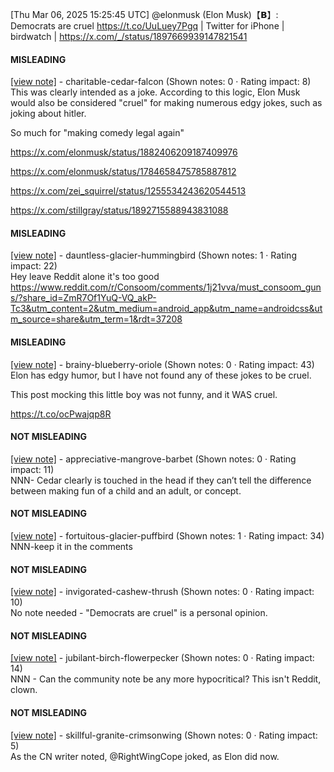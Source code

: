 [Thu Mar 06, 2025 15:25:45 UTC] @elonmusk (Elon Musk)【𝗕】: Democrats are cruel https://t.co/UuLuey7Pgq | Twitter for iPhone | birdwatch | https://x.com/_/status/1897669939147821541

#### MISLEADING

[[view note]](https://x.com/i/birdwatch/n/1897686572251955563) - charitable-cedar-falcon (Shown notes: 0 · Rating impact: 8)\
This was clearly intended as a joke. According to this logic, Elon Musk would also be considered "cruel" for making numerous edgy jokes, such as joking about hitler.

So much for "making comedy legal again"

https://x.com/elonmusk/status/1882406209187409976

https://x.com/elonmusk/status/1784658475785887812

https://x.com/zei_squirrel/status/1255534243620544513

https://x.com/stillgray/status/1892715588943831088

#### MISLEADING

[[view note]](https://x.com/i/birdwatch/n/1897706357748306299) - dauntless-glacier-hummingbird (Shown notes: 1 · Rating impact: 22)\
Hey leave Reddit alone it's too good  
https://www.reddit.com/r/Consoom/comments/1j21vva/must_consoom_guns/?share_id=ZmR7Of1YuQ-VQ_akP-Tc3&utm_content=2&utm_medium=android_app&utm_name=androidcss&utm_source=share&utm_term=1&rdt=37208

#### MISLEADING

[[view note]](https://x.com/i/birdwatch/n/1897775530016968900) - brainy-blueberry-oriole (Shown notes: 0 · Rating impact: 43)\
Elon has edgy humor, but I have not found any of these jokes to be cruel. 

This post mocking this little boy was not funny, and it WAS cruel.

https://t.co/ocPwajqp8R




#### NOT MISLEADING

[[view note]](https://x.com/i/birdwatch/n/1897796248230674560) - appreciative-mangrove-barbet (Shown notes: 0 · Rating impact: 11)\
NNN- Cedar clearly is touched in the head if they can’t tell the difference between making fun of a child and an adult, or concept.

#### NOT MISLEADING

[[view note]](https://x.com/i/birdwatch/n/1897792803771433317) - fortuitous-glacier-puffbird (Shown notes: 1 · Rating impact: 34)\
NNN-keep it in the comments 

#### NOT MISLEADING

[[view note]](https://x.com/i/birdwatch/n/1897694693414097343) - invigorated-cashew-thrush (Shown notes: 0 · Rating impact: 10)\
No note needed - "Democrats are cruel" is a personal opinion.

#### NOT MISLEADING

[[view note]](https://x.com/i/birdwatch/n/1897688628769284496) - jubilant-birch-flowerpecker (Shown notes: 0 · Rating impact: 14)\
NNN - Can the community note be any more hypocritical? This isn't Reddit, clown.

#### NOT MISLEADING

[[view note]](https://x.com/i/birdwatch/n/1897694524241056099) - skillful-granite-crimsonwing (Shown notes: 0 · Rating impact: 5)\
As the CN writer noted, @RightWingCope joked, as Elon did now.
